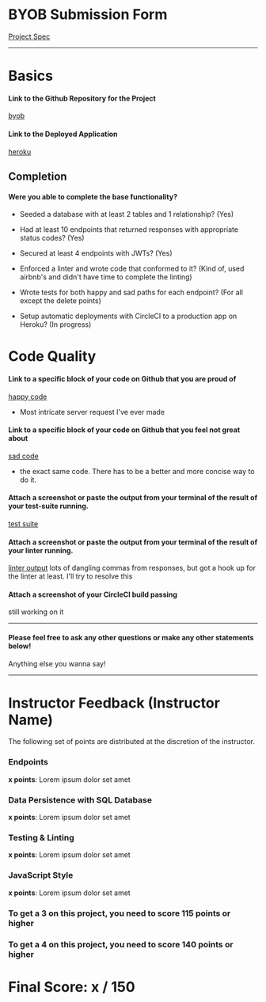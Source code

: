 # BYOB Submission Form

[Project Spec](http://frontend.turing.io/projects/build-your-own-backend.html)

------

# Basics

#### Link to the Github Repository for the Project
[byob](https://github.com/zanedr/build-your-own-backend)

#### Link to the Deployed Application
[heroku](https://guarded-temple-79046.herokuapp.com/)


## Completion

#### Were you able to complete the base functionality?

* Seeded a database with at least 2 tables and 1 relationship?
(Yes)

* Had at least 10 endpoints that returned responses with appropriate status codes?
(Yes)

* Secured at least 4 endpoints with JWTs?
(Yes)

* Enforced a linter and wrote code that conformed to it?
(Kind of, used airbnb's and didn't have time to complete the linting)

* Wrote tests for both happy and sad paths for each endpoint?
(For all except the delete points)

* Setup automatic deployments with CircleCI to a production app on Heroku?
(In progress)

# Code Quality

#### Link to a specific block of your code on Github that you are proud of
[happy code](https://github.com/zanedr/build-your-own-backend/blob/master/server.js#L290)

* Most intricate server request I've ever made

#### Link to a specific block of your code on Github that you feel not great about
[sad code](https://github.com/zanedr/build-your-own-backend/blob/master/server.js#L290)

* the exact same code.  There has to be a better and more concise way to do it.

#### Attach a screenshot or paste the output from your terminal of the result of your test-suite running.

[test suite](https://imgur.com/a/8diD1)

#### Attach a screenshot or paste the output from your terminal of the result of your linter running.

[linter output](https://imgur.com/a/MOcTi)
lots of dangling commas from responses, but got a hook up for the linter at least.  I'll try to resolve this

#### Attach a screenshot of your CircleCI build passing

still working on it

-----

#### Please feel free to ask any other questions or make any other statements below!

Anything else you wanna say!

-----


# Instructor Feedback (Instructor Name)

The following set of points are distributed at the discretion of the instructor.

### Endpoints

**x points**: Lorem ipsum dolor set amet

### Data Persistence with SQL Database

**x points**: Lorem ipsum dolor set amet

### Testing & Linting

**x points**: Lorem ipsum dolor set amet

### JavaScript Style

**x points**: Lorem ipsum dolor set amet

### To get a 3 on this project, you need to score 115 points or higher
### To get a 4 on this project, you need to score 140 points or higher

# Final Score: x / 150
